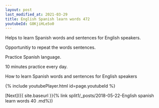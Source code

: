 ```yaml
---
layout: post
last_modified_at: 2021-03-29
title: English Spanish learn words 472 
youtubeId: G8KjiHLe5o0
---
```

 
 
Helps to learn Spanish words and sentences for English speakers.

Opportunitiy to repeat the words sentences. 

Practice Spanish language. 
 
10 minutes practice every day. 
 
How to learn Spanish words and sentences for English speakers 
 
{% include youtubePlayer.html id=page.youtubeId %}
 
 
[Next]({{ site.baseurl }}{% link  split1/_posts/2018-05-22-English spanish learn words 40 .md%})
 

